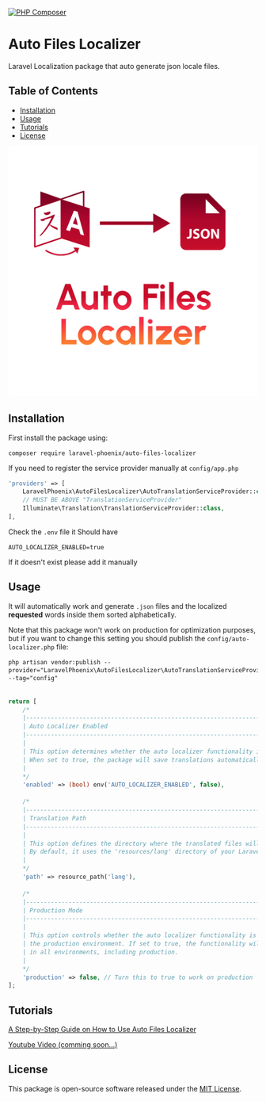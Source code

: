 [![PHP Composer](https://github.com/Laravel-Phoenix/Auto-Files-Localizer/actions/workflows/php.yml/badge.svg)](https://github.com/Laravel-Phoenix/Auto-Files-Localizer/actions/workflows/php.yml)

# Auto Files Localizer

Laravel Localization package that auto generate json locale files.

## Table of Contents
* [Installation](#installation)
* [Usage](#usage)
* [Tutorials](#tutorials)
* [License](#license)

![logo](assets/auto-files-localizer.svg)

## Installation

First install the package using:

```shell
composer require laravel-phoenix/auto-files-localizer
```

If you need to register the service provider manually at `config/app.php`

```php
'providers' => [
    LaravelPhoenix\AutoFilesLocalizer\AutoTranslationServiceProvider::class,
    // MUST BE ABOVE "TranslationServiceProvider"
    Illuminate\Translation\TranslationServiceProvider::class,
],
```

Check the `.env` file it Should have

```
AUTO_LOCALIZER_ENABLED=true
```

If it doesn't exist please add it manually

## Usage

It will automatically work and generate `.json` files and the localized **requested** words inside them sorted alphabetically.

Note that this package won't work on production for optimization purposes, but if you want to change this setting you should publish the `config/auto-localizer.php` file:

```shell
php artisan vendor:publish --provider="LaravelPhoenix\AutoFilesLocalizer\AutoTranslationServiceProvider" --tag="config"
```

```php

return [
    /*
    |--------------------------------------------------------------------------
    | Auto Localizer Enabled
    |--------------------------------------------------------------------------
    |
    | This option determines whether the auto localizer functionality is enabled.
    | When set to true, the package will save translations automatically.
    |
    */
    'enabled' => (bool) env('AUTO_LOCALIZER_ENABLED', false),

    /*
    |--------------------------------------------------------------------------
    | Translation Path
    |--------------------------------------------------------------------------
    |
    | This option defines the directory where the translated files will be saved.
    | By default, it uses the 'resources/lang' directory of your Laravel app.
    |
    */
    'path' => resource_path('lang'),

    /*
    |--------------------------------------------------------------------------
    | Production Mode
    |--------------------------------------------------------------------------
    |
    | This option controls whether the auto localizer functionality is active in
    | the production environment. If set to true, the functionality will work
    | in all environments, including production.
    |
    */
    'production' => false, // Turn this to true to work on production
];

```
## Tutorials

[A Step-by-Step Guide on How to Use Auto Files Localizer](https://www.linkedin.com/pulse/how-use-laravel-auto-files-localizer-laravel-phoenix/)

[Youtube Video (comming soon...)](#)


## License

This package is open-source software released under the [MIT License](LICENSE).
